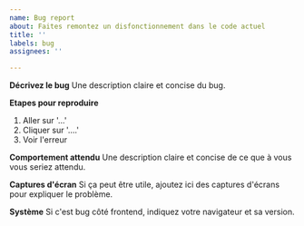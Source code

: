 ```yaml
---
name: Bug report
about: Faites remontez un disfonctionnement dans le code actuel
title: ''
labels: bug
assignees: ''

---
```


**Décrivez le bug**
Une description claire et concise du bug.

**Etapes pour reproduire**
1. Aller sur '...'
2. Cliquer sur '....'
3. Voir l'erreur

**Comportement attendu**
Une description claire et concise de ce que à vous vous seriez attendu.

**Captures d'écran**
Si ça peut être utile, ajoutez ici des captures d'écrans pour expliquer le problème.

**Système**
Si c'est bug côté frontend, indiquez votre navigateur et sa version.
